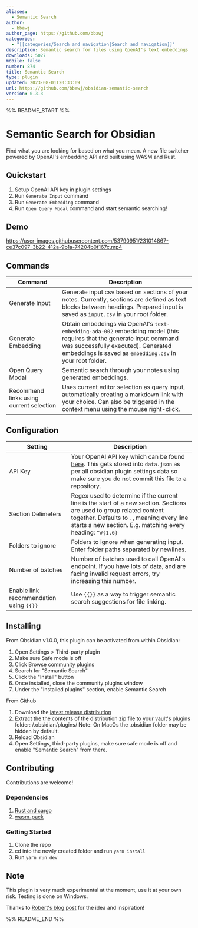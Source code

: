 ```yaml
---
aliases:
  - Semantic Search
author:
  - bbawj
author_page: https://github.com/bbawj
categories:
  - "[[categories/Search and navigation|Search and navigation]]"
description: Semantic search for files using OpenAI's text embeddings
downloads: 5027
mobile: false
number: 874
title: Semantic Search
type: plugin
updated: 2023-08-01T20:33:09
url: https://github.com/bbawj/obsidian-semantic-search
version: 0.3.3
---
```


%% README_START %%

# Semantic Search for Obsidian

Find what you are looking for based on what you mean. A new file switcher powered by OpenAI's embedding API and built using WASM and Rust.

## Quickstart

1. Setup OpenAI API key in plugin settings
2. Run `Generate Input` command
3. Run `Generate Embedding` command
4. Run `Open Query Modal` command and start semantic searching!

## Demo
https://user-images.githubusercontent.com/53790951/231014867-ce37c097-3b22-412a-9b1a-74204b0f167c.mp4

## Commands
|Command|Description|
|-------|-----------|
|Generate Input|Generate input csv based on sections of your notes. Currently, sections are defined as text blocks between headings. Prepared input is saved as `input.csv` in your root folder.
|Generate Embedding|Obtain embeddings via OpenAI's `text-embedding-ada-002` embedding model (this requires that the generate input command was successfully executed). Generated embeddings is saved as `embedding.csv` in your root folder.
|Open Query Modal|Semantic search through your notes using generated embeddings.
|Recommend links using current selection|Uses current editor selection as query input, automatically creating a markdown link with your choice. Can also be triggered in the context menu using the mouse right-click.

## Configuration
|Setting|Description|
|-------|-----------|
|API Key| Your OpenAI API key which can be found [here](https://platform.openai.com/account/api-keys). This gets stored into `data.json` as per all obsidian plugin settings data so make sure you do not commit this file to a repository.
|Section Delimeters| Regex used to determine if the current line is the start of a new section. Sections are used to group related content together. Defaults to `.`, meaning every line starts a new section. E.g. matching every heading: `^#{1,6} `
|Folders to ignore| Folders to ignore when generating input. Enter folder paths separated by newlines.
|Number of batches| Number of batches used to call OpenAI's endpoint. If you have lots of data, and are facing invalid request errors, try increasing this number.
|Enable link recommendation using `{{}}`| Use `{{}}` as a way to trigger semantic search suggestions for file linking.

## Installing

From Obsidian v1.0.0, this plugin can be activated from within Obsidian:

1. Open Settings > Third-party plugin
2. Make sure Safe mode is off
3. Click Browse community plugins
4. Search for "Semantic Search"
5. Click the "Install" button
6. Once installed, close the community plugins window
7. Under the "Installed plugins" section, enable Semantic Search

From Github
1. Download the [latest release distribution](https://github.com/bbawj/obsidian-semantic-search/releases)
2. Extract the the contents of the distribution zip file to your vault's plugins folder: <vault>/.obsidian/plugins/ Note: On MacOs the .obsidian folder may be hidden by default.
3. Reload Obsidian
4. Open Settings, third-party plugins, make sure safe mode is off and enable "Semantic Search" from there.

## Contributing

Contributions are welcome!

### Dependencies
1. [Rust and cargo](https://www.rust-lang.org/tools/install)
2. [wasm-pack](https://rustwasm.github.io/wasm-pack/installer/)

### Getting Started
1. Clone the repo
2. cd into the newly created folder and run `yarn install`
3. Run `yarn run dev`

## Note
This plugin is very much experimental at the moment, use it at your own risk. Testing is done on Windows.

Thanks to [Robert's blog post](https://reasonabledeviations.com/2023/02/05/gpt-for-second-brain/?utm_source=pocket_saves) for the idea and inspiration!


%% README_END %%